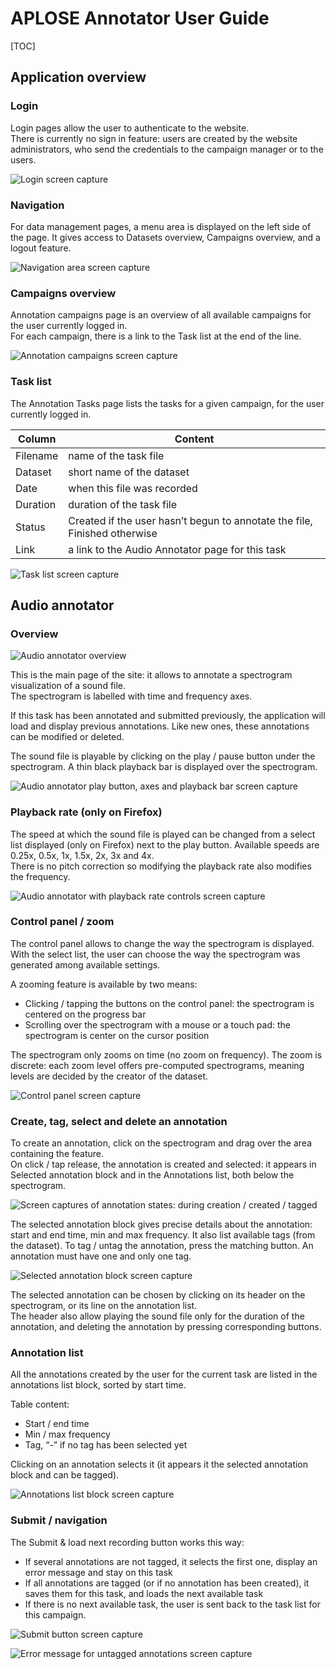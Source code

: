 # APLOSE Annotator User Guide

[TOC]

## Application overview

### Login

Login pages allow the user to authenticate to the website.<br />
There is currently no sign in feature: users are created by the website administrators, who send the credentials to the campaign manager or to the users.

![Login screen capture](/images/01_login.png)

### Navigation

For data management pages, a menu area is displayed on the left side of the page. It gives access to Datasets overview, Campaigns overview, and a logout feature.

![Navigation area screen capture](/images/02_menu.png)

### Campaigns overview

Annotation campaigns page is an overview of all available campaigns for the user currently logged in.<br />
For each campaign, there is a link to the Task list at the end of the line.

![Annotation campaigns screen capture](/images/12_campaigns.png)

### Task list

The Annotation Tasks page lists the tasks for a given campaign, for the user currently logged in.

Column | Content
------ | -------
Filename | name of the task file
Dataset | short name of the dataset
Date | when this file was recorded
Duration | duration of the task file
Status | Created if the user hasn’t begun to annotate the file, Finished otherwise
Link | a link to the Audio Annotator page for this task

![Task list screen capture](/images/16_campaign_tasks.png)

## Audio annotator

### Overview

![Audio annotator overview](/images/21_annotator_overview.png)

This is the main page of the site: it allows to annotate a spectrogram visualization of a sound file.<br />
The spectrogram is labelled with time and frequency axes.

If this task has been annotated and submitted previously, the application will load and display previous annotations. Like new ones, these annotations can be modified or deleted.

The sound file is playable by clicking on the play / pause button under the spectrogram. A thin black playback bar is displayed over the spectrogram.

![Audio annotator play button, axes and playback bar screen capture](/images/23_annotator_axes.png)

### Playback rate (only on Firefox)

The speed at which the sound file is played can be changed from a select list displayed (only on Firefox) next to the play button. Available speeds are 0.25x, 0.5x, 1x, 1.5x, 2x, 3x and 4x.<br />
There is no pitch correction so modifying the playback rate also modifies the frequency.

![Audio annotator with playback rate controls screen capture](/images/29_annotator_speed.png)

### Control panel / zoom

The control panel allows to change the way the spectrogram is displayed.<br />
With the select list, the user can choose the way the spectrogram was generated among available settings.

A zooming feature is available by two means:

- Clicking / tapping the buttons on the control panel: the spectrogram is centered on the progress bar
- Scrolling over the spectrogram with a mouse or a touch pad: the spectrogram is center on the cursor position

The spectrogram only zooms on time (no zoom on frequency). The zoom is discrete: each zoom level offers pre-computed spectrograms, meaning levels are decided by the creator of the dataset.

![Control panel screen capture](/images/22_annotator_resolutions.png)

### Create, tag, select and delete an annotation

To create an annotation, click on the spectrogram and drag over the area containing the feature.<br />
On click / tap release, the annotation is created and selected: it appears in Selected annotation block and in the Annotations list, both below the spectrogram.

![Screen captures of annotation states: during creation / created / tagged](/images/24_annotator_annotation.png)

The selected annotation block gives precise details about the annotation: start and end time, min and max frequency. It also list available tags (from the dataset). To tag / untag the annotation, press the matching button. An annotation must have one and only one tag.

![Selected annotation block screen capture](/images/25_annotation_selected.png)

The selected annotation can be chosen by clicking on its header on the spectrogram, or its line on the annotation list.<br />
The header also allow playing the sound file only for the duration of the annotation, and deleting the annotation by pressing corresponding buttons.

### Annotation list

All the annotations created by the user for the current task are listed in the annotations list block, sorted by start time.

Table content:

- Start / end time
- Min / max frequency
- Tag, “-” if no tag has been selected yet

Clicking on an annotation selects it (it appears it the selected annotation block and can be tagged).

![Annotations list block screen capture](/images/26_annotations_list.png)

### Submit / navigation

The Submit & load next recording button works this way:

- If several annotations are not tagged, it selects the first one, display an error message and stay on this task
- If all annotations are tagged (or if no annotation has been created), it saves them for this task, and loads the next available task
- If there is no next available task, the user is sent back to the task list for this campaign.

![Submit button screen capture](/images/27_submit_button.png)

![Error message for untagged annotations screen capture](/images/28_submit_error.png)
